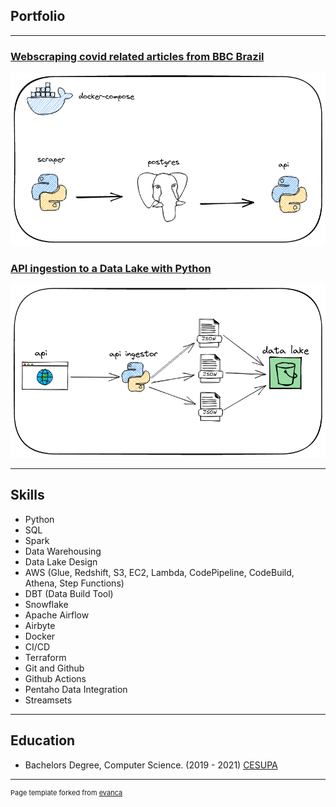 ## Portfolio

---

### [Webscraping covid related articles from BBC Brazil](/pages/covid_news)
<img src="images/thumb_covid_news.png?raw=true"/>

### [API ingestion to a Data Lake with Python](/pages/covid_news)
<img src="images/thumb_api_ingest.png?raw=true"/>

---
## Skills
 - Python
 - SQL
 - Spark
 - Data Warehousing
 - Data Lake Design
 - AWS (Glue, Redshift, S3, EC2, Lambda, CodePipeline, CodeBuild, Athena, Step Functions)
 - DBT (Data Build Tool)
 - Snowflake
 - Apache Airflow
 - Airbyte
 - Docker
 - CI/CD
 - Terraform
 - Git and Github
 - Github Actions
 - Pentaho Data Integration
 - Streamsets

---

## Education

- Bachelors Degree, Computer Science. (2019 - 2021) [CESUPA](https://www.cesupa.br
)
---

<p style="font-size:11px">Page template forked from <a href="https://github.com/evanca/quick-portfolio">evanca</a></p>
<!-- Remove above link if you don't want to attibute -->
